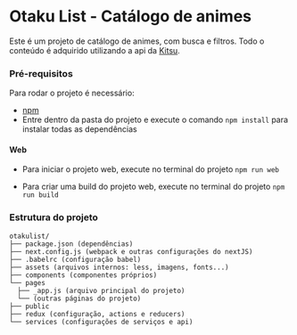 # Otaku List - Catálogo de animes
Este é um projeto de catálogo de animes, com busca e filtros. Todo o conteúdo é adquirido utilizando a api da [Kitsu](https://kitsu.docs.apiary.io/#).

### Pré-requisitos

Para rodar o projeto é necessário:

* [npm](https://www.npmjs.com/get-npm)
* Entre dentro da pasta do projeto e execute o comando  `` npm install `` para instalar todas as dependências


#### Web

* Para iniciar o projeto web, execute no terminal do projeto
  `` npm run web ``

* Para criar uma build do projeto web, execute no terminal do projeto
  `` npm run build ``


### Estrutura do projeto

```
otakulist/
├── package.json (dependências)
├── next.config.js (webpack e outras configurações do nextJS)
├── .babelrc (configuração babel)
├── assets (arquivos internos: less, imagens, fonts...)
├── components (componentes próprios)
└── pages 
  ├── _app.js (arquivo principal do projeto)
  └── (outras páginas do projeto)
├── public
├── redux (configuração, actions e reducers)
└── services (configurações de serviços e api)
```
